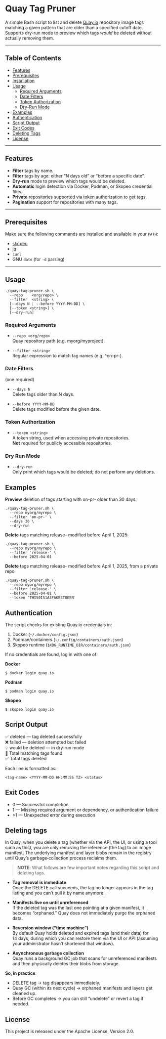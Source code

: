 # Quay Tag Pruner

A simple Bash script to list and delete [Quay.io](https://quay.io) repository image tags matching a given pattern that are older than a specified cutoff date. Supports dry-run mode to preview which tags *would* be deleted without actually removing them.

---

## Table of Contents

- [Features](#features)  
- [Prerequisites](#prerequisites)  
- [Installation](#installation)  
- [Usage](#usage)  
  - [Required Arguments](#required-arguments)  
  - [Date Filters](#date-filters)  
  - [Token Authorization](#token-authorization)
  - [Dry-Run Mode](#dry-run-mode)  
- [Examples](#examples)  
- [Authentication](#authentication)  
- [Script Output](#script-output)  
- [Exit Codes](#exit-codes)  
- [Deleting Tags](#deleting-tags)
- [License](#license)

---
## Features

- **Filter** tags by name.  
- **Filter** tags by age: either “N days old” or “before a specific date”.  
- **Dry‑run** mode to preview which tags would be deleted.  
- **Automatic** login detection via Docker, Podman, or Skopeo credential files.  
- **Private** repositories supported via token authorization to get tags.
- **Pagination** support for repositories with many tags.  

---

## Prerequisites

Make sure the following commands are installed and available in your `PATH`:

- [skopeo](https://github.com/containers/skopeo)  
- [jq](https://stedolan.github.io/jq/)  
- `curl`  
- GNU `date` (for `-d` parsing)  

---

## Usage
```
./quay-tag-pruner.sh \
  --repo    <org/repo> \
  --filter  <string> \
  [--days N | --before YYYY-MM-DD] \
  [--token <string>] \
  [--dry-run]
```

### Required Arguments

* `--repo <org/repo>`  
Quay repository path (e.g. myorg/myproject).

* `--filter <string>`  
Regular expression to match tag names (e.g. ^on-pr-).

### Date Filters
(one required)
* `--days N`  
Delete tags older than N days.

* `--before YYYY-MM-DD`  
Delete tags modified before the given date.

### Token Authorization
* `--token <string>`  
A token string, used when accessing private repositories.  
**Not** required for publicly accessible repositories.

### Dry Run Mode
* `--dry-run`  
Only print which tags would be deleted; do not perform any deletions.

## Examples

**Preview** deletion of tags starting with on-pr- older than 30 days:

```
./quay-tag-pruner.sh \
  --repo myorg/myrepo \
  --filter 'on-pr-' \
  --days 30 \
  --dry-run
```

**Delete** tags matching release- modified before April 1, 2025:

```
./quay-tag-pruner.sh \
  --repo myorg/myrepo \
  --filter 'release-' \
  --before 2025-04-01
```

**Delete** tags matching release- modified before April 1, 2025, from a private repo

```
./quay-tag-pruner.sh \
  --repo myorg/myrepo \
  --filter 'release-' \
  --before 2025-04-01 \
  --token 'THIS0IS1A3FAKE4TOKEN'
```

## Authentication
The script checks for existing Quay.io credentials in:

1. Docker (`~/.docker/config.json`)
2. Podman/containers (`~/.config/containers/auth.json`)
3. Skopeo runtime (`$XDG_RUNTIME_DIR/containers/auth.json`)

If no credentials are found, log in with one of:

**Docker**
```
$ docker login quay.io
```
**Podman**
```
$ podman login quay.io
```
**Skopeo**
```
$ skopeo login quay.io
```

## Script Output
✅ deleted — tag deleted successfully  
❌ failed — deletion attempted but failed  
💡 would be deleted — in dry‑run mode  
🔢 Total matching tags found  
✅ Total tags deleted

Each line is formatted as:
```
<tag-name> <YYYY-MM-DD HH:MM:SS TZ> <status>
```

## Exit Codes
* 0 — Successful completion
* 1 — Missing required argument or dependency, or authentication failure
* \>1 — Unexpected error during execution

## Deleting tags
In Quay, when you delete a tag (whether via the API, the UI, or using a tool such as this), you are only removing the reference (the tag) to an image manifest. The underlying manifest and layer blobs remain in the registry until Quay’s garbage‐collection process reclaims them.

> **NOTE**: What follows are few important notes regarding this script and deleting tags.

* **Tag removal is immediate**  
Once the DELETE call succeeds, the tag no longer appears in the tag listing and you can’t pull it by name anymore.

* **Manifests live on until unreferenced**  
If the deleted tag was the last one pointing at a given manifest, it becomes “orphaned.” Quay does not immediately purge the orphaned data.

* **Reversion window (“time machine”)**  
By default Quay holds deleted and expired tags (and their data) for 14 days, during which you can restore them via the UI or API (assuming your administrator hasn’t shortened that window).

* **Asynchronous garbage collection**  
Quay runs a background GC job that scans for unreferenced manifests and then physically deletes their blobs from storage.

**So, in practice**:
* DELETE tag → tag disappears immediately.
* Quay GC (within its next cycle) → orphaned manifests and layers get cleaned up.
* Before GC completes → you can still “undelete” or revert a tag if needed.

## License
This project is released under the Apache License, Version 2.0.